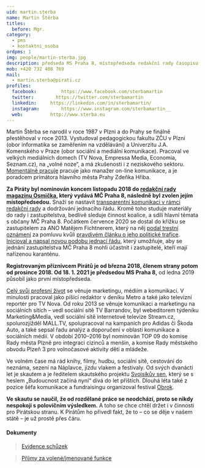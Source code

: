 ```yaml
---
uid: martin.sterba
name: Martin Štěrba
titles:
  before: Mgr.
category: 
  - pms
  - kontaktni_osoba
ordpms: 1
img: people/martin-sterba.jpg  
description: předseda MS Praha 8, místopředseda redakční rady časopisu Osmička, poradce primátora hl. města Prahy
mob: +420 732 408 769
mail: 
  - martin.sterba@pirati.cz 
profiles:
  facebook: 		https://www.facebook.com/sterbamartin
  twitter: 		  https://twitter.com/sterbamartin
  linkedin:     https://linkedin.com/in/sterbamartin/
  instagram:		https://www.instagram.com/sterbamartin__
  web:          http://www.sterba.eu
---
```



Martin Štěrba se narodil v roce 1987 v Plzni a do Prahy se finálně přestěhoval v roce 2013. Vystudoval pedagogickou fakultu ZČU v Plzni (obor informatika se zaměřením na vzdělávání) a Univerzitu J.A. Komenského v Praze (obor sociální a mediální komunikace). Pracoval ve velkých mediálních domech (TV Nova, Empressa Media, Economia, Seznam.cz), na „volné noze“, a má zkušenosti i z neziskového sektoru. [Momentálně pracuje](https://linkedin.com/in/sterbamartin/) pracuje jako manažer on-line komunikace, a je poradcem primátora hlavního města Prahy Zdeňka Hřiba.

**Za Piráty byl nominován koncem listopadu 2018 do [redakční rady magazínu Osmička](https://m.praha8.cz/Komise-Redakcni-rada-casopisu-Osmicka-2018-2022.html), který vydává MČ Praha 8, následně byl zvolen jejím místopředsedou.** Snaží se nastavit [transparentní komunikaci v rámci redakční rady](https://praha8.pirati.cz/aktuality/prohlaseni-zastupcu-opozice-v-redakcni-rade-casopisu-osmicka.html) a dodržování jednacího řádu. Kromě toho studuje materiály do rady i zastupitelstva, bedlivě sleduje činnost koalice, a sdílí hlavní témata s občany MČ Praha 8. Počátkem července 2020 se dostal do křížku se zastupitelem za ANO Matějem Fichtnerem, který na něj [podal trestní oznámení](https://praha8.pirati.cz/aktuality/blesk-na-pirata-z-prahy8-miri-trestni-oznameni.html) za pomluvu kvůli [pravdivém článku o jeho politické trafice](https://praha8.pirati.cz/aktuality/trafika-pro-fichtnera.html). [Inicioval a napsal novou podobu jednací řádu](https://praha8.pirati.cz/aktuality/zastupitele-budou-moci-jednat-online.html), který umožňuje, aby se jednání zastupitelstva MČ Praha 8 mohli účastnit i zastupitelé, kteří mají nařízenou karanténu.

**Registrovaným příznivcem Pirátů je od března 2018, členem strany potom od prosince 2018. Od 18. 1. 2021 je předsedou MS Praha 8,** od ledna 2019 působil jako první místopředseda.

[Celý svůj profesní život](https://www.linkedin.com/in/sterbamartin/) se věnuje marketingu, médiím a komunikaci. V minulosti pracoval jako píšící redaktor v deníku Metro a také jako televizní reportér pro TV Nova. Od roku 2013 se věnuje komunikaci a marketingu na sociálních sítích – vedl sociální sítě TV Barrandov, byl webeditorem týdeníku Marketing&Media, vedl sociální sítě internetové televize Stream.cz, spolurozjížděl MALL.TV, spolupracoval na kampaních pro Adidas či Škoda Auto, a také sepsal řadu analýz a doporučení v oblasti komunikace a sociálních médií. V období 2010–2016 byl nominován TOP 09 do komise Rady města Plzně pro integraci cizinců a menšin, a komise Rady městského obvodu Plzeň 3 pro volnočasové aktivity dětí a mládeže.

Ve volném čase má rád knihy, filmy, hudbu, sociální sítě, cestování do neznáma, sezení na Náplavce, jízdu vlakem a festivaly. Od svých dvanácti let je skautem a je ředitelem skautského projektu [Svojsíkův sen](http://www.svojsikuvsen.cz), který se s heslem „Budoucnost začíná nyní“ dívá do let příštích. Dlouhá léta také z pozice šéfa komunikace a fundraisingu organizoval festival [Obrok](https://cs.wikipedia.org/wiki/Obrok).

**Ve skautu se naučil, že od rozdělané práce se neodchází, proto se nikdy nespokojí s polovičním výsledkem.** A toho se chce chtěl držet i v činnosti pro Pirátskou stranu. K Pirátům ho přivedl fakt, že to – co se děje v našem státě – je už prostě přes čáru.

#### Dokumenty
> [Evidence schůzek](https://evidence.pirati.cz/author/357/)

> [Příjmy za volené/jmenované funkce](https://nalodeni.pirati.cz/odmeny)
